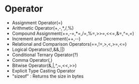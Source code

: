 # Operator

- Assignment Operator(=)
- Arithmetic Operator(+,-,*,/,%)
- Compound Assignment(+=,-=,*=,/=,%=,>>=,<<=,&=,^=,\=)
- Increment and Decrement(++,--)
- Relational and Comparison Operators(==,!=,>,<,>=,<=)
- Logical Operators(!,&&,||)
- Conditional Ternary Operator(?)
- Comma Operator(,)
- Bitwise Operator(&,|,^,~,<<,>>)
- Explicit Type Casting Operator
- "sizeof" : Returns the size in bytes

